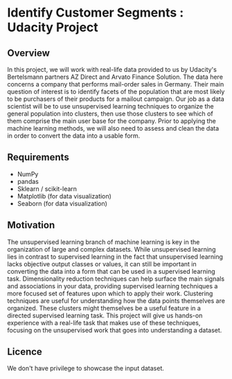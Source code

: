 # Identify Customer Segments : Udacity Project

## Overview

In this project, we will work with real-life data provided to us by Udacity's Bertelsmann partners AZ Direct and Arvato Finance Solution. The data here concerns a company that performs mail-order sales in Germany. Their main question of interest is to identify facets of the population that are most likely to be purchasers of their products for a mailout campaign. Our job as a data scientist will be to use unsupervised learning techniques to organize the general population into clusters, then use those clusters to see which of them comprise the main user base for the company. Prior to applying the machine learning methods, we will also need to assess and clean the data in order to convert the data into a usable form.

## Requirements

* NumPy
* pandas
* Sklearn / scikit-learn
* Matplotlib (for data visualization)
* Seaborn (for data visualization)

## Motivation

The unsupervised learning branch of machine learning is key in the organization of large and complex datasets. While unsupervised learning lies in contrast to supervised learning in the fact that unsupervised learning lacks objective output classes or values, it can still be important in converting the data into a form that can be used in a supervised learning task. Dimensionality reduction techniques can help surface the main signals and associations in your data, providing supervised learning techniques a more focused set of features upon which to apply their work. Clustering techniques are useful for understanding how the data points themselves are organized. These clusters might themselves be a useful feature in a directed supervised learning task. This project will give us hands-on experience with a real-life task that makes use of these techniques, focusing on the unsupervised work that goes into understanding a dataset.

## Licence

We don't have privilege to showcase the input dataset. 
